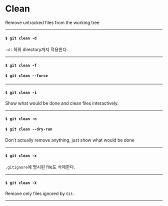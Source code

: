 # Clean

Remove untracked files from the working tree

---

#### `$ git clean -d`

`-d` : 하위 directory까지 적용한다.

---

#### `$ git clean -f`
#### `$ git clean --force`

---

#### `$ git clean -i`

Show what would be done and clean files interactively.

---

#### `$ git clean -n`
#### `$ git clean --dry-run`

Don’t actually remove anything, just show what would be done

---

#### `$ git clean -x`

`.gitignore`에 명시된 file도 삭제한다.

---

#### `$ git clean -X`

Remove only files ignored by `Git`.

---
